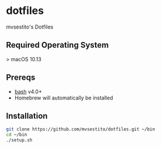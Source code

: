 # dotfiles
mvsestito's Dotfiles

## Required Operating System
\> macOS 10.13

## Prereqs
* [bash](https://www.gnu.org/software/bash/) v4.0+
* Homebrew will automatically be installed

## Installation

```bash
git clone https://github.com/mvsestito/dotfiles.git ~/bin
cd ~/bin
./setup.sh
```

